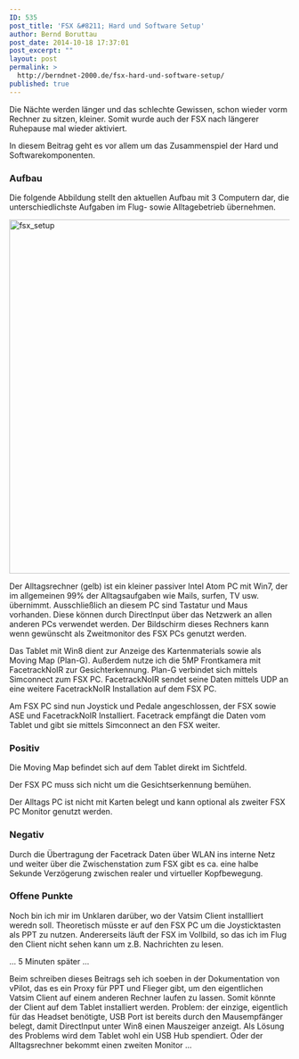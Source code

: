 ```yaml
---
ID: 535
post_title: 'FSX &#8211; Hard und Software Setup'
author: Bernd Boruttau
post_date: 2014-10-18 17:37:01
post_excerpt: ""
layout: post
permalink: >
  http://berndnet-2000.de/fsx-hard-und-software-setup/
published: true
---
```

Die Nächte werden länger und das schlechte Gewissen, schon wieder vorm Rechner zu sitzen, kleiner.
Somit wurde auch der FSX nach längerer Ruhepause mal wieder aktiviert.

In diesem Beitrag geht es vor allem um das Zusammenspiel der Hard und Softwarekomponenten.

<!--more-->
<h3>Aufbau</h3>
Die folgende Abbildung stellt den aktuellen Aufbau mit 3 Computern dar, die unterschiedlichste Aufgaben im Flug- sowie Alltagebetrieb übernehmen.

<a href="http://berndnet-2000.de/wp-content/uploads/2014/10/fsx_setup.png"><img class="alignnone wp-image-536 size-full" src="http://berndnet-2000.de/wp-content/uploads/2014/10/fsx_setup.png" alt="fsx_setup" width="704" height="635" /></a>

Der Alltagsrechner (gelb) ist ein kleiner passiver Intel Atom PC mit Win7, der im allgemeinen 99% der Alltagsaufgaben wie Mails, surfen, TV usw. übernimmt. Ausschließlich an diesem PC sind Tastatur und Maus vorhanden. Diese können durch DirectInput über das Netzwerk an allen anderen PCs verwendet werden. Der Bildschirm dieses Rechners kann wenn gewünscht als Zweitmonitor des FSX PCs genutzt werden.

Das Tablet mit Win8 dient zur Anzeige des Kartenmaterials sowie als Moving Map (Plan-G). Außerdem nutze ich die 5MP Frontkamera mit FacetrackNoIR zur Gesichterkennung.
Plan-G verbindet sich mittels Simconnect zum FSX PC. FacetrackNoIR sendet seine Daten mittels UDP an eine weitere FacetrackNoIR Installation auf dem FSX PC.

Am FSX PC sind nun Joystick und Pedale angeschlossen, der FSX sowie ASE und FacetrackNoIR Installiert. Facetrack empfängt die Daten vom Tablet und gibt sie mittels Simconnect an den FSX weiter.
<h3>Positiv</h3>
Die Moving Map befindet sich auf dem Tablet direkt im Sichtfeld.

Der FSX PC muss sich nicht um die Gesichtserkennung bemühen.

Der Alltags PC ist nicht mit Karten belegt und kann optional als zweiter FSX PC Monitor genutzt werden.
<h3>Negativ</h3>
Durch die Übertragung der Facetrack Daten über WLAN ins interne Netz und weiter über die Zwischenstation zum FSX gibt es ca. eine halbe Sekunde Verzögerung zwischen realer und virtueller Kopfbewegung.
<h3>Offene Punkte</h3>
Noch bin ich mir im Unklaren darüber, wo der Vatsim Client installliert weredn soll. Theoretisch müsste er auf den FSX PC um die Joysticktasten als PPT zu nutzen. Andererseits läuft der FSX im Vollbild, so das ich im Flug den Client nicht sehen kann um z.B. Nachrichten zu lesen.

... 5 Minuten später ...

Beim schreiben dieses Beitrags seh ich soeben in der Dokumentation von vPilot, das es ein Proxy für PPT und Flieger gibt, um den eigentlichen Vatsim Client auf einem anderen Rechner laufen zu lassen. Somit könnte der Client auf dem Tablet installiert werden. Problem: der einzige, eigentlich für das Headset benötigte, USB Port ist bereits durch den Mausempfänger belegt, damit DirectInput unter Win8 einen Mauszeiger anzeigt. Als Lösung des Problems wird dem Tablet wohl ein USB Hub spendiert. Oder der Alltagsrechner bekommt einen zweiten Monitor ...

&nbsp;